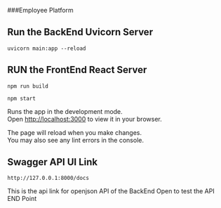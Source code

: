 ###Employee Platform

## Run the BackEnd Uvicorn Server

```
uvicorn main:app --reload
```

## RUN the FrontEnd React Server 
```
npm run build
```
```
npm start
```
Runs the app in the development mode.\
Open [http://localhost:3000](http://localhost:3000) to view it in your browser.

The page will reload when you make changes.\
You may also see any lint errors in the console.

## Swagger API UI Link

```
http://127.0.0.1:8000/docs
```
This is the api link for openjson API of the BackEnd
Open to test the API END Point
